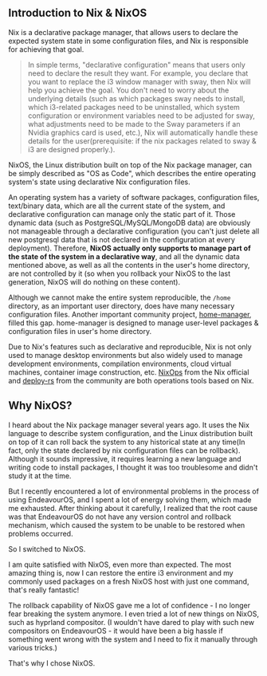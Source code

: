 ## Introduction to Nix & NixOS

Nix is a declarative package manager, that allows users to declare the expected system state in some configuration files, and Nix is responsible for achieving that goal.

> In simple terms, "declarative configuration" means that users only need to declare the result they want. For example, you declare that you want to replace the i3 window manager with sway, then Nix will help you achieve the goal. You don't need to worry about the underlying details (such as which packages sway needs to install, which i3-related packages need to be uninstalled, which system configuration or environment variables need to be adjusted for sway, what adjustments need to be made to the Sway parameters if an Nvidia graphics card is used, etc.), Nix will automatically handle these details for the user(prerequisite: if the nix packages related to sway & i3 are designed properly.).

NixOS, the Linux distribution built on top of the Nix package manager, can be simply described as "OS as Code", which describes the entire operating system's state using declarative Nix configuration files.

An operating system has a variety of software packages, configuration files, text/binary data, which are all the current state of the system, and declarative configuration can manage only the static part of it.
Those dynamic data (such as PostgreSQL/MySQL/MongoDB data) are obviously not manageable through a declarative configuration (you can't just delete all new postgresql data that is not declared in the configuration at every deployment).
Therefore, **NixOS actually only supports to manage part of the state of the system in a declarative way**, and all the dynamic data mentioned above, as well as all the contents in the user's home directory, are not controlled by it (so when you rollback your NixOS to the last generation, NixOS will do nothing on these content).

Although we cannot make the entire system reproducible, the `/home` directory, as an important user directory, does have many necessary configuration files.
Another important community project, [home-manager](https://github.com/nix-community/home-manager), filled this gap.
home-manager is designed to manage user-level packages & configuration files in user's home directory.

Due to Nix's features such as declarative and reproducible, Nix is not only used to manage desktop environments but also widely used to manage development environments, compilation environments, cloud virtual machines, container image construction, etc. [NixOps](https://github.com/NixOS/nixops) from the Nix official and [deploy-rs](https://github.com/serokell/deploy-rs) from the community are both operations tools based on Nix.

## Why NixOS?

I heard about the Nix package manager several years ago. It uses the Nix language to describe system configuration, and the Linux distribution built on top of it can roll back the system to any historical state at any time(In fact, only the state declared by nix configuration files can be rollback). Although it sounds impressive, it requires learning a new language and writing code to install packages, I thought it was too troublesome and didn't study it at the time.

But I recently encountered a lot of environmental problems in the process of using EndeavourOS, and I spent a lot of energy solving them, which made me exhausted. After thinking about it carefully, I realized that the root cause was that EndeavourOS do not have any version control and rollback mechanism, which caused the system to be unable to be restored when problems occurred.

So I switched to NixOS.

I am quite satisfied with NixOS, even more than expected.
The most amazing thing is, now I can restore the entire i3 environment and my commonly used packages on a fresh NixOS host with just one command, that's really fantastic!

The rollback capability of NixOS gave me a lot of confidence - I no longer fear breaking the system anymore. I even tried a lot of new things on NixOS, such as hyprland compositor. (I wouldn't have dared to play with such new compositors on EndeavourOS - it would have been a big hassle if something went wrong with the system and I need to fix it manually through various tricks.)

That's why I chose NixOS.
